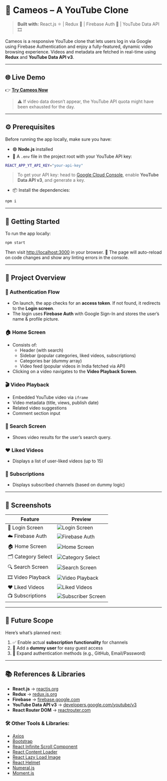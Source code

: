 # 🎥 Cameos – A YouTube Clone  

> **Built with:** React.js ⚛️ | Redux 🧠 | Firebase Auth 🔐 | YouTube Data API 🎞️  

Cameos is a responsive YouTube clone that lets users log in via Google using Firebase Authentication and enjoy a fully-featured, dynamic video browsing experience. Videos and metadata are fetched in real-time using **Redux** and **YouTube Data API v3**.

---

## 🌐 Live Demo

👉 [**Try Cameos Now**](https://cameos-arnavsharma2711.netlify.app)

> ⚠️ If video data doesn’t appear, the YouTube API quota might have been exhausted for the day.

---

## ⚙️ Prerequisites

Before running the app locally, make sure you have:

- 🟢 **Node.js** installed
- 🔑 A `.env` file in the project root with your YouTube API key:
  
```bash
REACT_APP_YT_API_KEY="your-api-key"
```

> To get your API key: head to [Google Cloud Console](https://console.cloud.google.com/), enable **YouTube Data API v3**, and generate a key.

- 📦 Install the dependencies:

```bash
npm i
```

---

## 🚀 Getting Started

To run the app locally:

```bash
npm start
```

Then visit [http://localhost:3000](http://localhost:3000) in your browser. 🔁 The page will auto-reload on code changes and show any linting errors in the console.

---

## 📖 Project Overview

### 🔐 Authentication Flow
- On launch, the app checks for an **access token**. If not found, it redirects to the **Login screen**.
- The login uses **Firebase Auth** with Google Sign-In and stores the user’s name & profile picture.

### 🏠 Home Screen
- Consists of:
  - Header (with search)
  - Sidebar (popular categories, liked videos, subscriptions)
  - Categories bar (dummy array)
  - Video feed (popular videos in India fetched via API)
- Clicking on a video navigates to the **Video Playback Screen**.

### 🎬 Video Playback
- Embedded YouTube video via `iframe`
- Video metadata (title, views, publish date)
- Related video suggestions
- Comment section input

### 🔎 Search Screen
- Shows video results for the user’s search query.

### ❤️ Liked Videos
- Displays a list of user-liked videos (up to 15)

### 👤 Subscriptions
- Displays subscribed channels (based on dummy logic)

---

## 📸 Screenshots

| Feature | Preview |
|--------|---------|
| 🔐 Login Screen | ![Login Screen](https://github.com/arnavsharma2711/Cameos/blob/main/Screenshot/1.%20Login%20Screen.png?raw=true) |
| ☁️ Firebase Auth | ![Firebase Auth](https://github.com/arnavsharma2711/Cameos/blob/main/Screenshot/2.%20Firebase%20Auth.png?raw=true) |
| 🏠 Home Screen | ![Home Screen](https://github.com/arnavsharma2711/Cameos/blob/main/Screenshot/3.%20Home%20Screen.png?raw=true) |
| 🗂️ Category Select | ![Category Select](https://github.com/arnavsharma2711/Cameos/blob/main/Screenshot/4.%20Category%20Select.png?raw=true) |
| 🔍 Search Screen | ![Search Screen](https://github.com/arnavsharma2711/Cameos/blob/main/Screenshot/5.%20Search%20Screen.png?raw=true) |
| 🎞️ Video Playback | ![Video Playback](https://github.com/arnavsharma2711/Cameos/blob/main/Screenshot/5.%20Video%20Playback%20Screen.png?raw=true) |
| ❤️ Liked Videos | ![Liked Videos](https://github.com/arnavsharma2711/Cameos/blob/main/Screenshot/6.%20Liked%20Screen.png?raw=true) |
| 📺 Subscriptions | ![Subscriber Screen](https://github.com/arnavsharma2711/Cameos/blob/main/Screenshot/7.%20Subscriber%20Screen.png?raw=true) |

---

## 🔮 Future Scope

Here’s what’s planned next:

1. ✅ Enable actual **subscription functionality** for channels  
2. 👥 Add a **dummy user** for easy guest access  
3. 🔐 Expand authentication methods (e.g., GitHub, Email/Password)

---

## 📚 References & Libraries

- **React.js** → [reactjs.org](https://reactjs.org/docs/getting-started.html)  
- **Redux** → [redux.js.org](https://redux.js.org/introduction/getting-started)  
- **Firebase** → [firebase.google.com](https://firebase.google.com/docs/web/setup)  
- **YouTube Data API v3** → [developers.google.com/youtube/v3](https://developers.google.com/youtube/v3/getting-started)  
- **React Router DOM** → [reactrouter.com](https://reactrouter.com/docs/en/v6)

### 🛠️ Other Tools & Libraries:

- [Axios](https://www.npmjs.com/package/axios)  
- [Bootstrap](https://www.npmjs.com/package/bootstrap)  
- [React Infinite Scroll Component](https://www.npmjs.com/package/react-infinite-scroll-component)  
- [React Content Loader](https://www.npmjs.com/package/react-content-loader)  
- [React Lazy Load Image](https://www.npmjs.com/package/react-lazy-load-image-component)  
- [React Helmet](https://www.npmjs.com/package/react-helmet)  
- [Numeral.js](https://www.npmjs.com/package/numeral)  
- [Moment.js](https://www.npmjs.com/package/moment)
